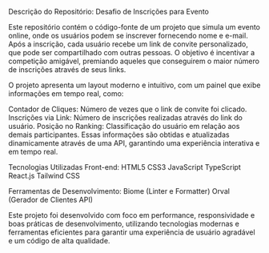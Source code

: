 Descrição do Repositório: Desafio de Inscrições para Evento

Este repositório contém o código-fonte de um projeto que simula um evento online, onde os usuários podem se inscrever fornecendo nome e e-mail. Após a inscrição, cada usuário recebe um link de convite personalizado, que pode ser compartilhado com outras pessoas. O objetivo é incentivar a competição amigável, premiando aqueles que conseguirem o maior número de inscrições através de seus links.

O projeto apresenta um layout moderno e intuitivo, com um painel que exibe informações em tempo real, como:

Contador de Cliques: Número de vezes que o link de convite foi clicado.
Inscrições via Link: Número de inscrições realizadas através do link do usuário.
Posição no Ranking: Classificação do usuário em relação aos demais participantes.
Essas informações são obtidas e atualizadas dinamicamente através de uma API, garantindo uma experiência interativa e em tempo real.

Tecnologias Utilizadas
    Front-end:
    HTML5
    CSS3
    JavaScript
    TypeScript
    React.js
    Tailwind CSS

Ferramentas de Desenvolvimento:
    Biome (Linter e Formatter)
    Orval (Gerador de Clientes API)
    
Este projeto foi desenvolvido com foco em performance, responsividade e boas práticas de desenvolvimento, utilizando tecnologias modernas e ferramentas eficientes para garantir uma experiência de usuário agradável e um código de alta qualidade.